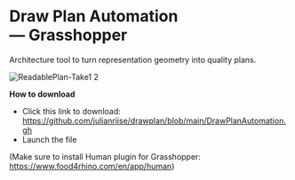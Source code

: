# Draw Plan Automation — Grasshopper
Architecture tool to turn representation geometry into quality plans.

![ReadablePlan-Take1 2](https://user-images.githubusercontent.com/77626314/164554662-02291e0b-857f-470b-8276-5ff33853ca75.gif)

**How to download**

- Click this link to download: https://github.com/julianriise/drawplan/blob/main/DrawPlanAutomation.gh
- Launch the file

(Make sure to install Human plugin for Grasshopper: https://www.food4rhino.com/en/app/human)
